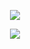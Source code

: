 <p align="center"><img src="https://capsule-render.vercel.app/api?type=waving&height=120&color=075186&text={HEX{0}GEN}&fontColor=c2dcf2&animation=blink&fontSize=70"></p>

<div align="center">

</div>

<p align="center"><img src="https://capsule-render.vercel.app/api?type=waving&height=120&color=075186&fontColor=c2dcf2&animation=blink&fontSize=70&section=footer"></p>
